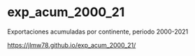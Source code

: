 # exp_acum_2000_21
Exportaciones acumuladas por continente, periodo 2000-2021

https://jlmw78.github.io/exp_acum_2000_21/
